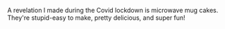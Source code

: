 A revelation I made during the Covid lockdown is microwave mug cakes. They're stupid-easy to make, pretty delicious, and super fun!
